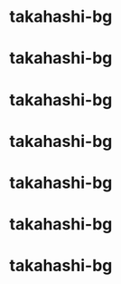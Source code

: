 # takahashi-bg
# takahashi-bg
# takahashi-bg
# takahashi-bg
# takahashi-bg
# takahashi-bg
# takahashi-bg
